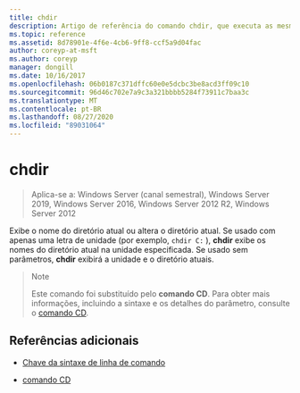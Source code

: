 ```yaml
---
title: chdir
description: Artigo de referência do comando chdir, que executa as mesmas ações que o comando CD.
ms.topic: reference
ms.assetid: 8d78901e-4f6e-4cb6-9ff8-ccf5a9d04fac
author: coreyp-at-msft
ms.author: coreyp
manager: dongill
ms.date: 10/16/2017
ms.openlocfilehash: 06b0187c371dffc60e0e5dcbc3be8acd3ff09c10
ms.sourcegitcommit: 96d46c702e7a9c3a321bbbb5284f73911c7baa3c
ms.translationtype: MT
ms.contentlocale: pt-BR
ms.lasthandoff: 08/27/2020
ms.locfileid: "89031064"
---
```

# <a name="chdir"></a>chdir

> Aplica-se a: Windows Server (canal semestral), Windows Server 2019, Windows Server 2016, Windows Server 2012 R2, Windows Server 2012

Exibe o nome do diretório atual ou altera o diretório atual. Se usado com apenas uma letra de unidade (por exemplo, `chdir C:` ), **chdir** exibe os nomes do diretório atual na unidade especificada. Se usado sem parâmetros, **chdir** exibirá a unidade e o diretório atuais.

> > [!NOTE]
> Este comando foi substituído pelo **comando CD**. Para obter mais informações, incluindo a sintaxe e os detalhes do parâmetro, consulte o [comando CD](cd.md).

## <a name="additional-references"></a>Referências adicionais

- [Chave da sintaxe de linha de comando](command-line-syntax-key.md)

- [comando CD](cd.md)
